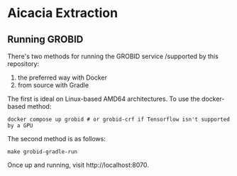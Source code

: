 # Aicacia Extraction

## Running GROBID

There's two methods for running the GROBID service /supported by this repository:
1. the preferred way with Docker
2. from source with Gradle

The first is ideal on Linux-based AMD64 architectures. To use the docker-based method:

```
docker compose up grobid # or grobid-crf if Tensorflow isn't supported by a GPU
```

The second method is as follows:

```
make grobid-gradle-run
```

Once up and running, visit http://localhost:8070.
